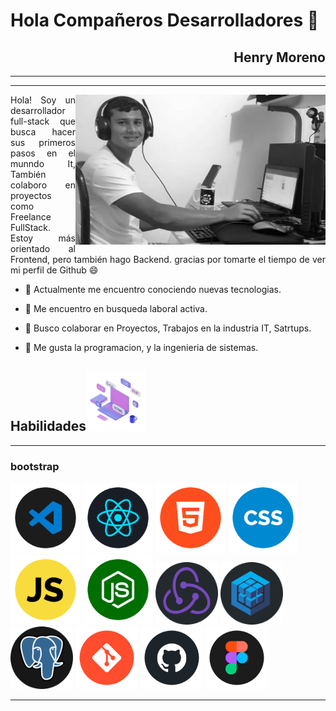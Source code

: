 
<!-- - 🔭 I’m currently working on ...
- 🌱 I’m currently learning ...
- 🤔 I’m looking for help with ...
- 💬 Ask me about ...
- 📫 How to reach me: ...
- 😄 Pronouns: ...
- ⚡ Fun fact: ... -->
 # Hola Compañeros Desarrolladores 👋



<div align="right">

## Henry Moreno
----
----
</div>

<img width="400" height="auto" src="./logo/Henry.jpg" align="right"/>
<p align="justify">   
Hola! Soy un desarrollador full-stack 
que busca hacer sus primeros pasos en el munndo It,
También colaboro en proyectos como Freelance FullStack.
Estoy más orientado al Frontend, pero también hago Backend.
gracias por tomarte el tiempo de ver 
mi perfil de Github 😄 

- 🔭 Actualmente me encuentro conociendo nuevas tecnologias.

- 🌱 Me encuentro en busqueda laboral activa.

- 👯 Busco colaborar en Proyectos, Trabajos en la industria IT, Satrtups.

- 💬 Me gusta la programacion, y la ingenieria de sistemas.
</p>


<!-- link de programacion -->

## Habilidades<img src="./logo/skill.gif" width="96px">
****
### bootstrap
<img width="112" height="112" src="./logo/vscode.png" align=""/>
<img width="112" height="112" src="./logo/react.png" align=""/>
<img width="112" height="112" src="./logo/html5.png" align=""/>
<img width="112" height="112" src="./logo/css.png"
 align=""/>
 <img width="112" height="112" src="./logo/javascript.png" align=""/>
 <img width="112" height="112" src="./logo/node.png" align=""/>
 <img width="100" height="100" src="./logo/redux.png" align=""/>
 <img width="100" height="100" src="./logo/sequelize.png" align=""/>
 
 <img width="100" height="100" src="./logo/SQL.png" align=""/>
  <img width="100" height="100" src="./logo/git.png" align=""/>
   <img width="100" height="100" src="./logo/github.png" align=""/>
   <img width="100" height="100" src="./logo/ux-ui.png" align=""/>

<!-- <img width="112" height="112" src="./logo/bootstrap.png" align=""/> -->

****



<!-- link de redesde sociales -->


<!-- link de  -->
